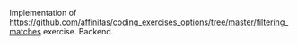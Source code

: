 Implementation of https://github.com/affinitas/coding_exercises_options/tree/master/filtering_matches exercise. Backend.
